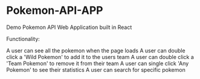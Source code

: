 # Pokemon-API-APP

Demo Pokemon API Web Application built in React

Functionality:

A user can see all the pokemon when the page loads
A user can double click a 'Wild Pokemon' to add it to the users team
A user can double click a 'Team Pokemon' to remove it from their team
A user can single click 'Any Pokemon' to see their statistics
A user can search for specific pokemon
